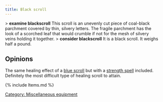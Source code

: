 ```yaml
---
title: Black scroll
---
```


\> **examine blackscroll**
This scroll is an unevenly cut piece of coal-black parchment covered by
thin,
silvery letters. The fragile parchment has the look of a scorched leaf
that
would crumble if not for the mesh of silvery veins holding it
together.
\> **consider blackscroll**
It is a black scroll.
It weighs half a pound.

## Opinions

The same healing effect of a [blue scroll](A_blue_scroll "wikilink") but
with a [strength spell](Strength_Spell "wikilink") included. Definitely
the most difficult type of healing scroll to attain.

{% include Items.md %}

[Category: Miscellaneous
equipment](Category:_Miscellaneous_equipment "wikilink")